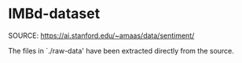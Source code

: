 # IMBd-dataset

SOURCE: https://ai.stanford.edu/~amaas/data/sentiment/

The files in ´./raw-data' have been extracted directly from the source.

